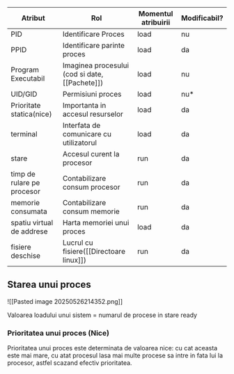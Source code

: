 
| Atribut                    | Rol                                                | Momentul atribuirii | Modificabil? |
| -------------------------- | -------------------------------------------------- | ------------------- | ------------ |
| PID                        | Identificare Proces                                | load                | nu           |
| PPID                       | Identificare parinte proces                        | load                | da           |
| Program Executabil         | Imaginea procesului <br>(cod si date, [[Pachete]]) | load                | nu           |
| UID/GID                    | Permisiuni proces                                  | load                | nu*          |
| Prioritate statica(nice)   | Importanta in accesul resurselor                   | load                | da           |
| terminal                   | Interfata de comunicare cu utilizatorul            | load                | da           |
| stare                      | Accesul curent la procesor                         | run                 | da           |
| timp de rulare pe procesor | Contabilizare consum procesor                      | run                 | da           |
| memorie consumata          | Contabilizare consum memorie                       | run                 | da           |
| spatiu virtual de addrese  | Harta memoriei unui proces                         | load                | da           |
| fisiere deschise           | Lucrul cu fisiere([[Directoare linux]])            | run                 | da           |

<h2>Starea unui proces</h2>
![[Pasted image 20250526214352.png]]

Valoarea loadului unui sistem = numarul de procese in stare ready

<h3>Prioritatea unui proces (Nice)</h3>
Prioritatea unui proces este determinata de valoarea nice: cu cat aceasta este mai mare, cu atat procesul lasa mai multe procese sa intre in fata lui la procesor, astfel scazand efectiv prioritatea.
